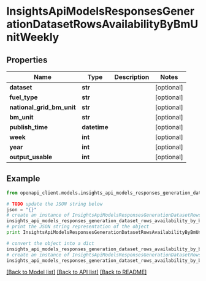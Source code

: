 # InsightsApiModelsResponsesGenerationDatasetRowsAvailabilityByBmUnitWeekly


## Properties
Name | Type | Description | Notes
------------ | ------------- | ------------- | -------------
**dataset** | **str** |  | [optional] 
**fuel_type** | **str** |  | [optional] 
**national_grid_bm_unit** | **str** |  | [optional] 
**bm_unit** | **str** |  | [optional] 
**publish_time** | **datetime** |  | [optional] 
**week** | **int** |  | [optional] 
**year** | **int** |  | [optional] 
**output_usable** | **int** |  | [optional] 

## Example

```python
from openapi_client.models.insights_api_models_responses_generation_dataset_rows_availability_by_bm_unit_weekly import InsightsApiModelsResponsesGenerationDatasetRowsAvailabilityByBmUnitWeekly

# TODO update the JSON string below
json = "{}"
# create an instance of InsightsApiModelsResponsesGenerationDatasetRowsAvailabilityByBmUnitWeekly from a JSON string
insights_api_models_responses_generation_dataset_rows_availability_by_bm_unit_weekly_instance = InsightsApiModelsResponsesGenerationDatasetRowsAvailabilityByBmUnitWeekly.from_json(json)
# print the JSON string representation of the object
print InsightsApiModelsResponsesGenerationDatasetRowsAvailabilityByBmUnitWeekly.to_json()

# convert the object into a dict
insights_api_models_responses_generation_dataset_rows_availability_by_bm_unit_weekly_dict = insights_api_models_responses_generation_dataset_rows_availability_by_bm_unit_weekly_instance.to_dict()
# create an instance of InsightsApiModelsResponsesGenerationDatasetRowsAvailabilityByBmUnitWeekly from a dict
insights_api_models_responses_generation_dataset_rows_availability_by_bm_unit_weekly_form_dict = insights_api_models_responses_generation_dataset_rows_availability_by_bm_unit_weekly.from_dict(insights_api_models_responses_generation_dataset_rows_availability_by_bm_unit_weekly_dict)
```
[[Back to Model list]](../README.md#documentation-for-models) [[Back to API list]](../README.md#documentation-for-api-endpoints) [[Back to README]](../README.md)


